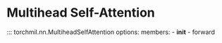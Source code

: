 # Multihead Self-Attention
::: torchmil.nn.MultiheadSelfAttention
    options:
        members:
            - __init__
            - forward